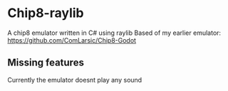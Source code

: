 # Chip8-raylib
A chip8 emulator written in C# using raylib
Based of my earlier emulator: https://github.com/ComLarsic/Chip8-Godot

## Missing features
Currently the emulator doesnt play any sound
